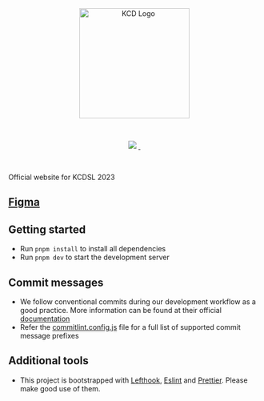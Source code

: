 <br/>

<br/>

<p align="center">
  <img src="https://github.com/kcdsrilanka/web/assets/73662613/74b91d31-cad6-4877-9473-0f4dfa390cc6" width="220" alt="KCD Logo"/>
</p>

<br/>

<p align="center">
  <img src="https://img.shields.io/badge/Made_by_the_KCD_SL_Team-blue">
  <a aria-label="License" href="https://github.com/kcdsrilanka/web/blob/main/LICENSE">
    <img alt="" src="https://img.shields.io/badge/License-MIT-yellow.svg">
  </a>
  <a aria-label="CI Deploy" href="https://github.com/kcdsrilanka/web/actions/workflows/prod-deploy.yml">
    <img alt="" src="https://github.com/kcdsrilanka/web/actions/workflows/prod-deploy.yml/badge.svg">
  </a>
</p>

<br/>

Official website for KCDSL 2023

## [Figma](https://www.figma.com/file/LB8brHuMrs5rcJVOcHxyOQ/K8s-Day-Sri-Lanka-23?type=design&node-id=1-3132&mode=design&t=Gxd0eD8jHpt9Nv8k-0)

## Getting started

- Run `pnpm install` to install all dependencies
- Run `pnpm dev` to start the development server

## Commit messages

- We follow conventional commits during our development workflow as a good practice. More information can be found at their official [documentation](https://www.conventionalcommits.org/en/v1.0.0-beta.4/#examples)
- Refer the [commitlint.config.js](https://github.com/kcdsrilanka/web/blob/main/commitlint.config.cjs) file for a full list of supported commit message prefixes

## Additional tools

- This project is bootstrapped with [Lefthook](https://evilmartians.com/opensource/lefthook), [Eslint](https://eslint.org/) and [Prettier](https://prettier.io/). Please make good use of them.

<br/>
